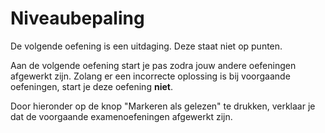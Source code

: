# Niveaubepaling

De volgende oefening is een uitdaging. Deze staat niet op punten.

Aan de volgende oefening start je pas zodra jouw andere oefeningen afgewerkt zijn. Zolang er een incorrecte oplossing is bij voorgaande oefeningen, start je deze oefening **niet**.

Door hieronder op de knop "Markeren als gelezen" te drukken, verklaar je dat de voorgaande examenoefeningen afgewerkt zijn. 

